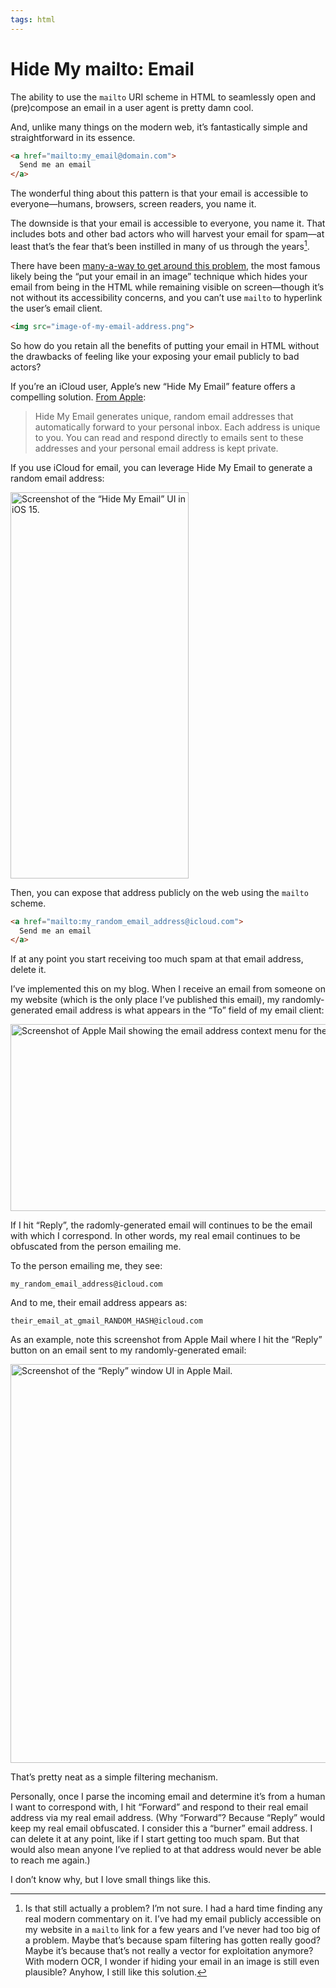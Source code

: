 ```yaml
---
tags: html
---
```


# Hide My mailto: Email

The ability to use the `mailto` URI scheme in HTML to seamlessly open and (pre)compose an email in a user agent is pretty damn cool.

And, unlike many things on the modern web, it’s fantastically simple and straightforward in its essence.

```html
<a href="mailto:my_email@domain.com">
  Send me an email
</a>
```

The wonderful thing about this pattern is that your email is accessible to everyone—humans, browsers, screen readers, you name it. 

The downside is that your email is accessible to everyone, you name it. That includes bots and other bad actors who will harvest your email for spam—at least that’s the fear that’s been instilled in many of us through the years[^1].

There have been [many-a-way to get around this problem](https://www.heartinternet.uk/blog/15-ways-to-hide-your-email-address/), the most famous likely being the “put your email in an image” technique which hides your email from being in the HTML while remaining visible on screen—though it’s not without its accessibility concerns, and you can’t use `mailto` to hyperlink the user’s email client.

```html
<img src="image-of-my-email-address.png">
```

So how do you retain all the benefits of putting your email in HTML without the drawbacks of feeling like your exposing your email publicly to bad actors?

If you’re an iCloud user, Apple’s new “Hide My Email” feature offers a compelling solution. [From Apple](https://support.apple.com/en-us/HT210425):

> Hide My Email generates unique, random email addresses that automatically forward to your personal inbox. Each address is unique to you. You can read and respond directly to emails sent to these addresses and your personal email address is kept private.

If you use iCloud for email, you can leverage Hide My Email to generate a random email address:

<img src="https://cdn.jim-nielsen.com/blog/2021/hide-my-email-ios.jpg" width="285" height="618" alt="Screenshot of the “Hide My Email” UI in iOS 15." /> 

Then, you can expose that address publicly on the web using the `mailto` scheme.

```html
<a href="mailto:my_random_email_address@icloud.com">
  Send me an email
</a>
```

If at any point you start receiving too much spam at that email address, delete it.

I’ve implemented this on my blog. When I receive an email from someone on my website (which is the only place I’ve published this email), my randomly-generated email address is what appears in the “To” field of my email client:

<img src="https://cdn.jim-nielsen.com/blog/2021/hide-my-email-mail-view.png" width="582" height="299" alt="Screenshot of Apple Mail showing the email address context menu for the 'To' field." /> 

If I hit “Reply”, the radomly-generated email will continues to be the email with which I correspond. In other words, my real email continues to be obfuscated from the person emailing me. 

To the person emailing me, they see:

`my_random_email_address@icloud.com`

And to me, their email address appears as:

`their_email_at_gmail_RANDOM_HASH@icloud.com`

As an example, note this screenshot from Apple Mail where I hit the “Reply” button on an email sent to my randomly-generated email:

<img src="https://cdn.jim-nielsen.com/blog/2021/hide-my-email-mail-respond.jpg" width="632" height="638" alt="Screenshot of the “Reply” window UI in Apple Mail." /> 

That’s pretty neat as a simple filtering mechanism.

Personally, once I parse the incoming email and determine it’s from a human I want to correspond with, I hit “Forward” and respond to their real email address via my real email address. (Why “Forward”? Because “Reply” would keep my real email obfuscated. I consider this a “burner” email address. I can delete it at any point, like if I start getting too much spam. But that would also mean anyone I’ve replied to at that address would never be able to reach me again.)

I don’t know why, but I love small things like this.


[^1]: Is that still actually a problem? I’m not sure. I had a hard time finding any real modern commentary on it. I’ve had my email publicly accessible on my website in a `mailto` link for a few years and I’ve never had too big of a problem. Maybe that’s because spam filtering has gotten really good? Maybe it’s because that’s not really a vector for exploitation anymore? With modern OCR, I wonder if hiding your email in an image is still even plausible? Anyhow, I still like this solution.
